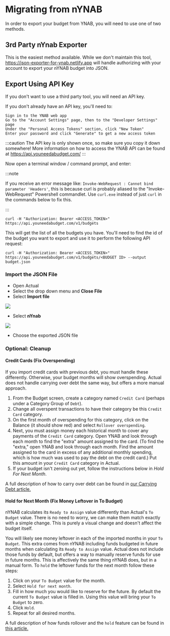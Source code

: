 # Migrating from nYNAB

In order to export your budget from YNAB, you will need to use one of two methods.

## 3rd Party nYnab Exporter

This is the easiest method available. While we don't maintain this tool, https://json-exporter-for-ynab.netlify.app will handle authorizing with your account to export your nYNAB budget into JSON.

## Export Using API Key

If you don't want to use a third party tool, you will need an API key.

If you don't already have an API key, you'll need to:

    Sign in to the YNAB web app
    Go to the "Account Settings" page, then to the "Developer Settings" page
    Under the "Personal Access Tokens" section, click "New Token"
    Enter your password and click "Generate" to get a new access token

:::caution
The API key is only shown once, so make sure you copy it down somewhere! More information on how to access the YNAB API can be found at https://api.youneedabudget.com/
:::

Now open a terminal window / command prompt, and enter:

:::note

If you receive an error message like: `Invoke-WebRequest : Cannot bind parameter 'Headers'`, this is because curl is probably aliased to the "Invoke-WebRequest" Powershell commandlet. Use `curl.exe` instead of just `curl` in the commands below to fix this.

:::

```
curl -H "Authorization: Bearer <ACCESS_TOKEN>" https://api.youneedabudget.com/v1/budgets
```

This will get the list of all the budgets you have. You'll need to find the id of the budget you want to export and use it to perform the following API request:

```
curl -H "Authorization: Bearer <ACCESS_TOKEN>" https://api.youneedabudget.com/v1/budgets/<BUDGET ID> --output budget.json
```

### Import the JSON File

- Open Actual
- Select the drop down menu and **Close File**
- Select **Import file**

![](/img/migrating/actual-import-1.png)

- Select **nYnab**

![](/img/migrating/actual-import-2.png)

- Choose the exported JSON file

### Optional: Cleanup

#### Credit Cards (Fix Overspending)

If you import credit cards with previous debt, you must handle these differently. Otherwise, your budget months will show overspending. Actual does not handle carrying over debt the same way, but offers a more manual approach.

1. From the Budget screen, create a category named `Credit Card` (perhaps under a Category Group of `Debt`).
2. Change all overspent transactions to have their category be this `Credit Card` category.
3. On the first month of overspending for this category, click on the Balance (it should show red) and select `Rollover overspending`.
4. Next, you must assign money each historical month to cover any payments of the `Credit Card` category. Open YNAB and look through each month to find the "extra" amount assigned to the card. (To find the "extra," open YNAB and look through each month. Find the amount assigned to the card in excess of any additional monthly spending, which is how much was used to pay the debt on the credit card.) Put this amount in your `Credit Card` category in Actual.
5. If your budget isn't zeroing out yet, follow the instructions below in _Hold For Next Month_.

A full description of how to carry over debt can be found in [our Carrying Debt article.](https://actualbudget.org/docs/budgeting/credit-cards/carrying-debt)

#### Hold for Next Month (Fix Money Leftover in To Budget)

nYNAB calculates its `Ready to Assign` value differently than Actual's `To Budget` value.
There is no need to worry, we can make them match exactly with a simple change.
This is purely a visual change and doesn't affect the budget itself.

You will likely see money leftover in each of the imported months in your `To Budget`.
This extra comes from nYNAB including funds budgeted in future months when calculating its `Ready to Assign` value.
Actual does not include those funds by default, but offers a way to manually reserve funds for use in future months.
This is affectively the same thing nYNAB does, but in a manual form.
To `hold` the leftover funds for the next month follow these steps:
1. Click on your `To Budget` value for the month.
2. Select `Hold for next month`.
3. Fill in how much you would like to reserve for the future.  By default the current `To Budget` value is filled in.  Using this value will bring your `To Budget` to zero.
4. Click `Hold`.
4. Repeat for all desired months.

A full description of how funds rollover and the `hold` feature can be found in [this article.](../budgeting/#how-money-rolls-over)
